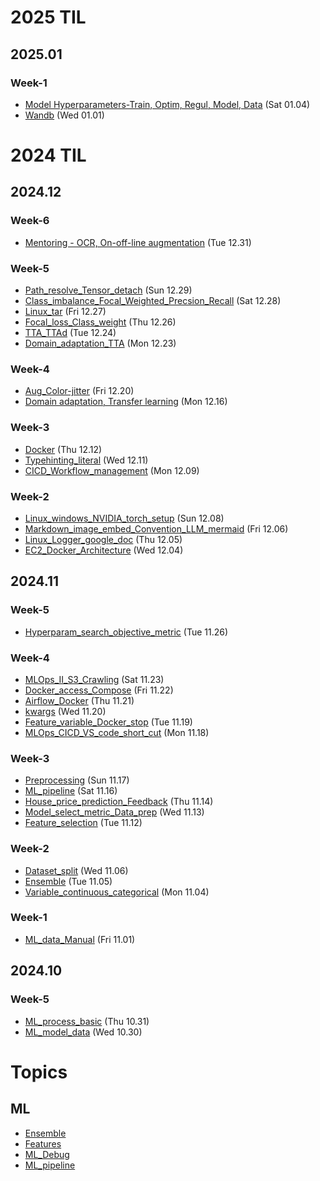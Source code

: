 # 2025 TIL
## 2025.01
### Week-1
- [Model Hyperparameters-Train, Optim, Regul, Model, Data](_Daily/250104_Model%20Hyperparameters-Train%2C%20Optim%2C%20Regul%2C%20Model%2C%20Data.md) (Sat 01.04)
- [Wandb](_Daily/250101_Wandb.md) (Wed 01.01)

# 2024 TIL
## 2024.12
### Week-6
- [Mentoring - OCR, On-off-line augmentation](_Daily/20241231_Mentoring%20-%20OCR%2C%20On-off-line%20augmentation.md) (Tue 12.31)

### Week-5
- [Path_resolve_Tensor_detach](_Daily/20241229_Path_resolve_Tensor_detach.md) (Sun 12.29)
- [Class_imbalance_Focal_Weighted_Precsion_Recall](_Daily/20241228_Class_imbalance_Focal_Weighted_Precsion_Recall.md) (Sat 12.28)
- [Linux_tar](_Daily/20241227_Linux_tar.md) (Fri 12.27)
- [Focal_loss_Class_weight](_Daily/20241226_Focal_loss_Class_weight.md) (Thu 12.26)
- [TTA_TTAd](_Daily/20241224_TTA_TTAd.md) (Tue 12.24)
- [Domain_adaptation_TTA](_Daily/20241223_Domain_adaptation_TTA.md) (Mon 12.23)

### Week-4
- [Aug_Color-jitter](_Daily/20241220_Aug_Color-jitter.md) (Fri 12.20)
- [Domain adaptation, Transfer learning](_Daily/20241216_Domain%20adaptation%2C%20Transfer%20learning.md) (Mon 12.16)

### Week-3
- [Docker](_Daily/MLOps/20241212_Docker.md) (Thu 12.12)
- [Typehinting_literal](_Daily/20241211_Typehinting_literal.md) (Wed 12.11)
- [CICD_Workflow_management](_Daily/MLOps/20241209_CICD_Workflow_management.md) (Mon 12.09)

### Week-2
- [Linux_windows_NVIDIA_torch_setup](_Daily/20241208_Linux_windows_NVIDIA_torch_setup.md) (Sun 12.08)
- [Markdown_image_embed_Convention_LLM_mermaid](_Daily/20241206_Markdown_image_embed_Convention_LLM_mermaid.md) (Fri 12.06)
- [Linux_Logger_google_doc](_Daily/20241205_Linux_Logger_google_doc.md) (Thu 12.05)
- [EC2_Docker_Architecture](_Daily/MLOps/20241204_EC2_Docker_Architecture.md) (Wed 12.04)

## 2024.11
### Week-5
- [Hyperparam_search_objective_metric](_Daily/20241126_Hyperparam_search_objective_metric.md) (Tue 11.26)

### Week-4
- [MLOps_II_S3_Crawling](_Daily/MLOps/20241123_MLOps_II_S3_Crawling.md) (Sat 11.23)
- [Docker_access_Compose](_Daily/MLOps/20241122_Docker_access_Compose.md) (Fri 11.22)
- [Airflow_Docker](_Daily/MLOps/20241121_Airflow_Docker.md) (Thu 11.21)
- [kwargs](_Daily/20241120_kwargs.md) (Wed 11.20)
- [Feature_variable_Docker_stop](_Daily/20241119_Feature_variable_Docker_stop.md) (Tue 11.19)
- [MLOps_CICD_VS_code_short_cut](_Daily/MLOps/20241118_MLOps_CICD_VS_code_short_cut.md) (Mon 11.18)

### Week-3
- [Preprocessing](_Daily/20241117_Preprocessing.md) (Sun 11.17)
- [ML_pipeline](_Daily/20241116_ML_pipeline.md) (Sat 11.16)
- [House_price_prediction_Feedback](_Daily/20241114_House_price_prediction_Feedback.md) (Thu 11.14)
- [Model_select_metric_Data_prep](_Daily/20241113_Model_select_metric_Data_prep.md) (Wed 11.13)
- [Feature_selection](_Daily/20241112_Feature_selection.md) (Tue 11.12)

### Week-2
- [Dataset_split](_Daily/20241106_Dataset_split.md) (Wed 11.06)
- [Ensemble](_Daily/20241105_Ensemble.md) (Tue 11.05)
- [Variable_continuous_categorical](_Daily/20241104_Variable_continuous_categorical.md) (Mon 11.04)

### Week-1
- [ML_data_Manual](_Daily/20241101_ML_data_Manual.md) (Fri 11.01)

## 2024.10
### Week-5
- [ML_process_basic](_Daily/20241031_ML_process_basic.md) (Thu 10.31)
- [ML_model_data](_Daily/20241030_ML_model_data.md) (Wed 10.30)


# Topics
## ML
  - [Ensemble](ML/Ensemble.md)
  - [Features](ML/Features.md)
  - [ML_Debug](ML/ML_Debug.md)
  - [ML_pipeline](ML/ML_pipeline.md)
